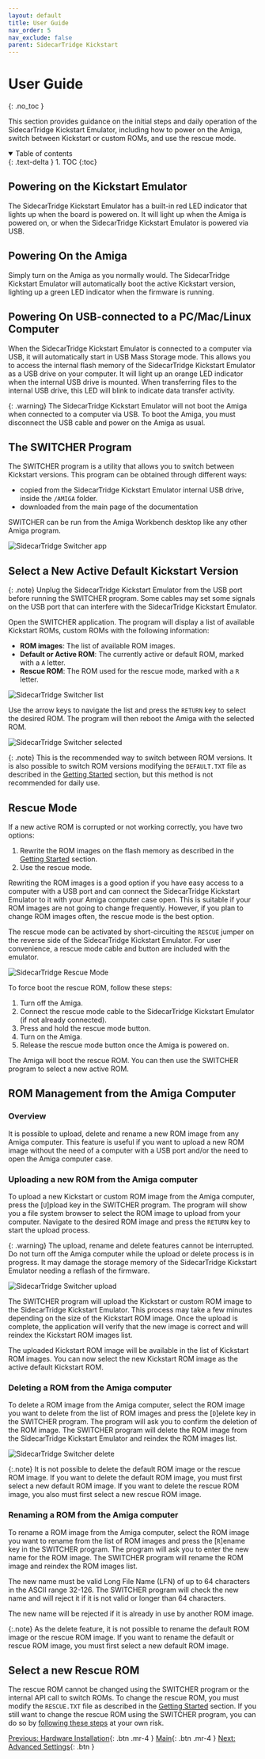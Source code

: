 ```yaml
---
layout: default
title: User Guide
nav_order: 5
nav_exclude: false
parent: SidecarTridge Kickstart
---
```


# User Guide
{: .no_toc }

This section provides guidance on the initial steps and daily operation of the SidecarTridge Kickstart Emulator, including how to power on the Amiga, switch between Kickstart or custom ROMs, and use the rescue mode.

<details open markdown="block">
  <summary>
    Table of contents
  </summary>
  {: .text-delta }
1. TOC
{:toc}
</details>

## Powering on the Kickstart Emulator

The SidecarTridge Kickstart Emulator has a built-in red LED indicator that lights up when the board is powered on. It will light up when the Amiga is powered on, or when the SidecarTridge Kickstart Emulator is powered via USB.

## Powering On the Amiga

Simply turn on the Amiga as you normally would. The SidecarTridge Kickstart Emulator will automatically boot the active Kickstart version, lighting up a green LED indicator when the firmware is running.

## Powering On USB-connected to a PC/Mac/Linux Computer
When the SidecarTridge Kickstart Emulator is connected to a computer via USB, it will automatically start in USB Mass Storage mode. This allows you to access the internal flash memory of the SidecarTridge Kickstart Emulator as a USB drive on your computer. It will light up an orange LED indicator when the internal USB drive is mounted. When transferring files to the internal USB drive, this LED will blink to indicate data transfer activity.

{: .warning}
The SidecarTridge Kickstart Emulator will not boot the Amiga when connected to a computer via USB. To boot the Amiga, you must disconnect the USB cable and power on the Amiga as usual.

## The SWITCHER Program

The SWITCHER program is a utility that allows you to switch between Kickstart versions. This program can be obtained through different ways:
- copied from the SidecarTridge Kickstart Emulator internal USB drive, inside the `/AMIGA` folder.
- downloaded from the main page of the documentation

SWITCHER can be run from the Amiga Workbench desktop like any other Amiga program.

![SidecarTridge Switcher app](/sidecartridge-kickstart/assets/images/sidecartridge-switcher-desktop.png)

## Select a New Active Default Kickstart Version

{: .note}
Unplug the SidecarTridge Kickstart Emulator from the USB port before running the SWITCHER program. Some cables may set some signals on the USB port that can interfere with the SidecarTridge Kickstart Emulator.

Open the SWITCHER application. The program will display a list of available Kickstart ROMs, custom ROMs with the following information:

- **ROM images**: The list of available ROM images.
- **Default or Active ROM**: The currently active or default ROM, marked with a `A` letter.
- **Rescue ROM**: The ROM used for the rescue mode, marked with a `R` letter.

![SidecarTridge Switcher list](/sidecartridge-kickstart/assets/images/sidecartridge-switcher-list.png)

Use the arrow keys to navigate the list and press the `RETURN` key to select the desired ROM. The program will then reboot the Amiga with the selected ROM.

![SidecarTridge Switcher selected](/sidecartridge-kickstart/assets/images/sidecartridge-switcher-select.gif)

{: .note}
This is the recommended way to switch between ROM versions. It is also possible to switch ROM versions modifying the `DEFAULT.TXT` file as described in the [Getting Started](/sidecartridge-kickstart/getting-started/) section, but this method is not recommended for daily use.

## Rescue Mode

If a new active ROM is corrupted or not working correctly, you have two options:

1. Rewrite the ROM images on the flash memory as described in the [Getting Started](/sidecartridge-kickstart/getting-started/) section.
2. Use the rescue mode.

Rewriting the ROM images is a good option if you have easy access to a computer with a USB port and can connect the SidecarTridge Kickstart Emulator to it with your Amiga computer case open. This is suitable if your ROM images are not going to change frequently. However, if you plan to change ROM images often, the rescue mode is the best option.

The rescue mode can be activated by short-circuiting the `RESCUE` jumper on the reverse side of the SidecarTridge Kickstart Emulator. For user convenience, a rescue mode cable and button are included with the emulator.

![SidecarTridge Rescue Mode](/sidecartridge-kickstart/assets/images/sidecartridge-rescue-board.png)

To force boot the rescue ROM, follow these steps:

1. Turn off the Amiga.
2. Connect the rescue mode cable to the SidecarTridge Kickstart Emulator (if not already connected).
3. Press and hold the rescue mode button.
4. Turn on the Amiga.
5. Release the rescue mode button once the Amiga is powered on.

The Amiga will boot the rescue ROM. You can then use the SWITCHER program to select a new active ROM.

## ROM Management from the Amiga Computer

### Overview
 
It is possible to upload, delete and rename a new ROM image from any Amiga computer. This feature is useful if you want to upload a new ROM image without the need of a computer with a USB port and/or the need to open the Amiga computer case.

### Uploading a new ROM from the Amiga computer

To upload a new Kickstart or custom ROM image from the Amiga computer, press the [`U`]pload key in the SWITCHER program. The program will show you a file system browser to select the ROM image to upload from your computer. Navigate to the desired ROM image and press the `RETURN` key to start the upload process.

{: .warning}
The upload, rename and delete features cannot be interrupted. Do not turn off the Amiga computer while the upload or delete process is in progress. It may damage the storage memory of the SidecarTridge Kickstart Emulator needing a reflash of the firmware.


![SidecarTridge Switcher upload](/sidecartridge-kickstart/assets/images/sidecartridge-switcher-upload.png)

The SWITCHER program will upload the Kickstart or custom ROM image to the SidecarTridge Kickstart Emulator. This process may take a few minutes depending on the size of the Kickstart ROM image. Once the upload is complete, the application will verify that the new image is correct and will reindex the Kickstart ROM images list.

The uploaded Kickstart ROM image will be available in the list of Kickstart ROM images. You can now select the new Kickstart ROM image as the active default Kickstart ROM.

### Deleting a ROM from the Amiga computer

To delete a ROM image from the Amiga computer, select the ROM image you want to delete from the list of ROM images and press the [`D`]elete key in the SWITCHER program. The program will ask you to confirm the deletion of the ROM image. The SWITCHER program will delete the ROM image from the SidecarTridge Kickstart Emulator and reindex the ROM images list.

![SidecarTridge Switcher delete](/sidecartridge-kickstart/assets/images/sidecartridge-switcher-delete.png)

{:.note}
It is not possible to delete the default ROM image or the rescue ROM image. If you want to delete the default ROM image, you must first select a new default ROM image. If you want to delete the rescue ROM image, you also must first select a new rescue ROM image.

### Renaming a ROM from the Amiga computer

To rename a ROM image from the Amiga computer, select the ROM image you want to rename from the list of ROM images and press the [`R`]ename key in the SWITCHER program. The program will ask you to enter the new name for the ROM image. The SWITCHER program will rename the ROM image and reindex the ROM images list.

The new name must be valid Long File Name (LFN) of up to 64 characters in the ASCII range 32-126. The SWITCHER program will check the new name and will reject it if it is not valid or longer than 64 characters.

The new name will be rejected if it is already in use by another ROM image.

{:.note}
As the delete feature, it is not possible to rename the default ROM image or the rescue ROM image. If you want to rename the default or rescue ROM image, you must first select a new default ROM image.

## Select a new Rescue ROM

The rescue ROM cannot be changed using the SWITCHER program or the internal API call to switch ROMs. To change the rescue ROM, you must modify the `RESCUE.TXT` file as described in the [Getting Started](/sidecartridge-kickstart/getting-started/) section. If you still want to change the rescue ROM using the SWITCHER program, you can do so by [following these steps](/sidecartridge-kickstart/troubleshooting/#cant-change-the-rescue-and-defaultactive-images-from-the-host-computer) at your own risk.

[Previous: Hardware Installation](/sidecartridge-kickstart/hardware-installation/){: .btn .mr-4 }
[Main](/sidecartridge-kickstart/){: .btn .mr-4 }
[Next: Advanced Settings](/sidecartridge-kickstart/advanced-settings/){: .btn }
